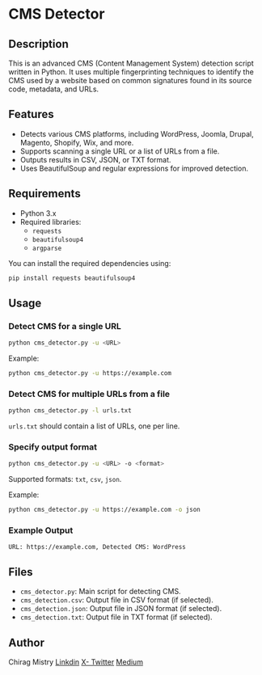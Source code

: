 # CMS Detector

## Description
This is an advanced CMS (Content Management System) detection script written in Python. It uses multiple fingerprinting techniques to identify the CMS used by a website based on common signatures found in its source code, metadata, and URLs.

## Features
- Detects various CMS platforms, including WordPress, Joomla, Drupal, Magento, Shopify, Wix, and more.
- Supports scanning a single URL or a list of URLs from a file.
- Outputs results in CSV, JSON, or TXT format.
- Uses BeautifulSoup and regular expressions for improved detection.

## Requirements
- Python 3.x
- Required libraries:
  - `requests`
  - `beautifulsoup4`
  - `argparse`

You can install the required dependencies using:
```bash
pip install requests beautifulsoup4
```

## Usage

### Detect CMS for a single URL
```bash
python cms_detector.py -u <URL>
```
Example:
```bash
python cms_detector.py -u https://example.com
```

### Detect CMS for multiple URLs from a file
```bash
python cms_detector.py -l urls.txt
```
`urls.txt` should contain a list of URLs, one per line.

### Specify output format
```bash
python cms_detector.py -u <URL> -o <format>
```
Supported formats: `txt`, `csv`, `json`.

Example:
```bash
python cms_detector.py -u https://example.com -o json
```

### Example Output
```
URL: https://example.com, Detected CMS: WordPress
```

## Files
- `cms_detector.py`: Main script for detecting CMS.
- `cms_detection.csv`: Output file in CSV format (if selected).
- `cms_detection.json`: Output file in JSON format (if selected).
- `cms_detection.txt`: Output file in TXT format (if selected).

## Author
Chirag Mistry 
[Linkdin](https://www.linkedin.com/in/chirag-mistry-/)
[X- Twitter](https://x.com/mistry4592)
[Medium](https://medium.com/@mistry4592)
